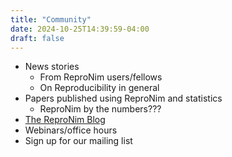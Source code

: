 ```yaml
---
title: "Community"
date: 2024-10-25T14:39:59-04:00
draft: false
---
```


- News stories
    - From ReproNim users/fellows
    - On Reproducibility in general
- Papers published using ReproNim and statistics
    - ReproNim by the numbers???
- [The ReproNim Blog](https://repronim.wordpress.com/)
- Webinars/office hours
- Sign up for our mailing list
